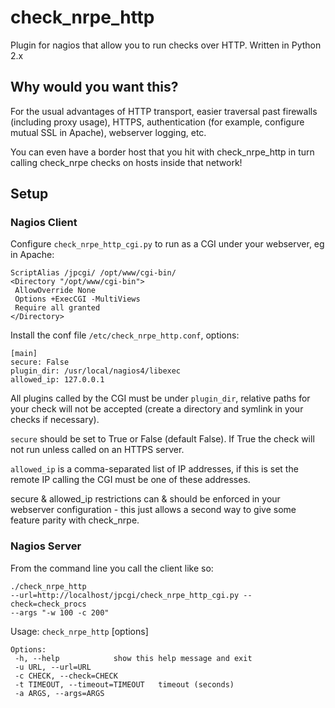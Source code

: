 check\_nrpe\_http
===============

Plugin for nagios that allow you to run checks over HTTP. Written in Python 2.x

## Why would you want this?

For the usual advantages of HTTP transport, easier traversal past firewalls (including proxy usage), HTTPS, authentication (for example, configure mutual SSL in Apache), webserver logging, etc.

You can even have a border host that you hit with check\_nrpe\_http in turn calling check_nrpe checks on hosts inside that network!

## Setup

### Nagios Client

Configure <code>check\_nrpe\_http_cgi.py</code> to run as a CGI under your webserver, eg in Apache:

    ScriptAlias /jpcgi/ /opt/www/cgi-bin/
    <Directory "/opt/www/cgi-bin">
 	 AllowOverride None
 	 Options +ExecCGI -MultiViews
 	 Require all granted
    </Directory>

Install the conf file <code>/etc/check\_nrpe\_http.conf</code>, options:

    [main]
    secure: False
    plugin_dir: /usr/local/nagios4/libexec
    allowed_ip: 127.0.0.1

All plugins called by the CGI must be under <code>plugin_dir</code>, relative paths for your check will not be accepted (create a directory and symlink in your checks if necessary).

<code>secure</code> should be set to True or False (default False). If True the check will not run unless called on an HTTPS server.

<code>allowed_ip</code> is a comma-separated list of IP addresses, if this is set the remote IP calling the CGI must be one of these addresses.

secure & allowed_ip restrictions can & should be enforced in your webserver configuration - this just allows a second way to give some feature parity with check\_nrpe.

### Nagios Server

From the command line you call the client like so:

<code>./check\_nrpe\_http --url=http://localhost/jpcgi/check\_nrpe\_http\_cgi.py --check=check_procs --args "-w 100 -c 200"</code>

Usage: <code>check\_nrpe\_http</code> [options]

    Options:
     -h, --help            show this help message and exit
     -u URL, --url=URL     
     -c CHECK, --check=CHECK
     -t TIMEOUT, --timeout=TIMEOUT   timeout (seconds)
     -a ARGS, --args=ARGS




